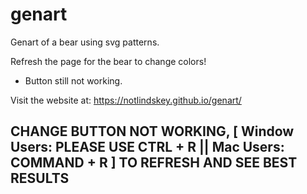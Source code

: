 # genart
Genart of a bear using svg patterns.

Refresh the page for the bear to change colors!

- Button still not working.

Visit the website at: https://notlindskey.github.io/genart/

## CHANGE BUTTON NOT WORKING, [ Window Users: PLEASE USE CTRL + R || Mac Users: COMMAND + R ] TO REFRESH AND SEE BEST RESULTS ##
